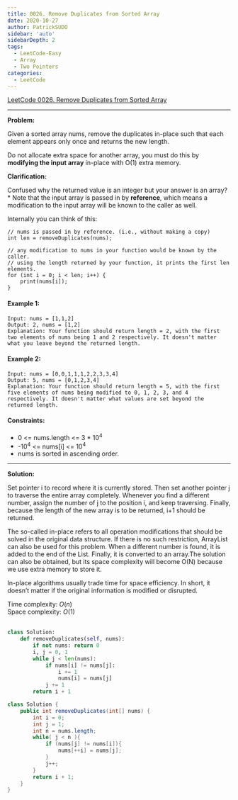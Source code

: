 ```yaml
---
title: 0026. Remove Duplicates from Sorted Array
date: 2020-10-27
author: PatrickSUDO
sidebar: 'auto'
sidebarDepth: 2
tags: 
  - LeetCode-Easy
  - Array
  - Two Pointers
categories:
  - LeetCode
---
```

[LeetCode 0026. Remove Duplicates from Sorted Array](https://leetcode.com/problems/remove-duplicates-from-sorted-array/)

---
**Problem:** <br/>

Given a sorted array nums, remove the duplicates in-place such that each element appears only once and returns the new length.

Do not allocate extra space for another array, you must do this by **modifying the input array** in-place with O(1) extra memory.

**Clarification:**

Confused why the returned value is an integer but your answer is an array?
*
Note that the input array is passed in by **reference**, which means a modification to the input array will be known to the caller as well.

Internally you can think of this:

    // nums is passed in by reference. (i.e., without making a copy)
    int len = removeDuplicates(nums);

    // any modification to nums in your function would be known by the caller.
    // using the length returned by your function, it prints the first len elements.
    for (int i = 0; i < len; i++) {
        print(nums[i]);
    }

#### Example 1:

    Input: nums = [1,1,2]
    Output: 2, nums = [1,2]
    Explanation: Your function should return length = 2, with the first two elements of nums being 1 and 2 respectively. It doesn't matter what you leave beyond the returned length.

#### Example 2:

    Input: nums = [0,0,1,1,1,2,2,3,3,4]
    Output: 5, nums = [0,1,2,3,4]
    Explanation: Your function should return length = 5, with the first five elements of nums being modified to 0, 1, 2, 3, and 4 respectively. It doesn't matter what values are set beyond the returned length.

#### Constraints:
- 0 <= nums.length <= 3 * 10<sup>4</sup>
- -10<sup>4</sup> <= nums[i] <= 10<sup>4</sup>
- nums is sorted in ascending order.


---
**Solution:** <br/>

Set pointer i to record where it is currently stored. Then set another pointer j to traverse the entire array completely. Whenever you find a different number, assign the number of j to the position i, and keep traversing. Finally, because the length of the new array is to be returned, i+1 should be returned.  

The so-called in-place refers to all operation modifications that should be solved in the original data structure. If there is no such restriction, ArrayList can also be used for this problem. When a different number is found, it is added to the end of the List. Finally, it is converted to an array.The solution can also be obtained, but its space complexity will become O(N) because we use extra memory to store it.

In-place algorithms usually trade time for space efficiency.
In short, it doesn’t matter if the original information is modified or disrupted.


Time complexity: $O(n)$ </br>
Space complexity: $O(1)$
</br>
</br>


```python
class Solution:
    def removeDuplicates(self, nums):
        if not nums: return 0
        i, j = 0, 1
        while j < len(nums):
            if nums[i] != nums[j]:
                i += 1
                nums[i] = nums[j]
            j += 1
        return i + 1
```

```java
class Solution {
    public int removeDuplicates(int[] nums) {
        int i = 0;
        int j = 1;
        int n = nums.length;
        while( j < n ){
            if (nums[j] != nums[i]){
                nums[++i] = nums[j];
            }
            j++;
        }
        return i + 1;
    }
}
```